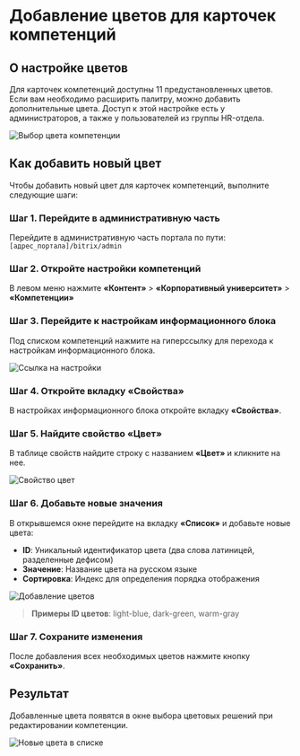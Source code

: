 # Добавление цветов для карточек компетенций

## О настройке цветов

Для карточек компетенций доступны 11 предустановленных цветов. Если вам необходимо расширить палитру, можно добавить дополнительные цвета. Доступ к этой настройке есть у администраторов, а также у пользователей из группы HR-отдела.

![Выбор цвета компетенции](../images/competencies-colors-selection.png)

## Как добавить новый цвет

Чтобы добавить новый цвет для карточек компетенций, выполните следующие шаги:

### Шаг 1. Перейдите в административную часть

Перейдите в административную часть портала по пути: `[адрес_портала]/bitrix/admin`

### Шаг 2. Откройте настройки компетенций

В левом меню нажмите **«Контент»** > **«Корпоративный университет»** > **«Компетенции»**

### Шаг 3. Перейдите к настройкам информационного блока

Под списком компетенций нажмите на гиперссылку для перехода к настройкам информационного блока.

![Ссылка на настройки](../images/competencies-settings-link.png)

### Шаг 4. Откройте вкладку «Свойства»

В настройках информационного блока откройте вкладку **«Свойства»**.

### Шаг 5. Найдите свойство «Цвет»

В таблице свойств найдите строку с названием **«Цвет»** и кликните на нее.

![Свойство цвет](../images/competencies-color-property.png)

### Шаг 6. Добавьте новые значения

В открывшемся окне перейдите на вкладку **«Список»** и добавьте новые цвета:

- **ID**: Уникальный идентификатор цвета (два слова латиницей, разделенные дефисом)
- **Значение**: Название цвета на русском языке
- **Сортировка**: Индекс для определения порядка отображения

![Добавление цветов](../images/competencies-add-colors.png)

> **Примеры ID цветов**: light-blue, dark-green, warm-gray

### Шаг 7. Сохраните изменения

После добавления всех необходимых цветов нажмите кнопку **«Сохранить»**.

## Результат

Добавленные цвета появятся в окне выбора цветовых решений при редактировании компетенции.

![Новые цвета в списке](../images/competencies-new-colors-result.png) 